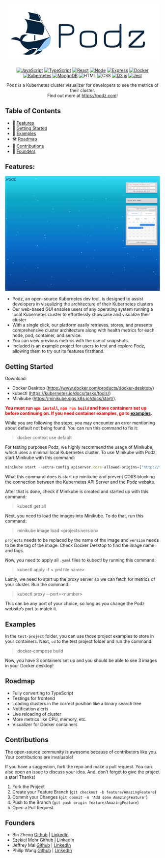 ![Logo](client/assets/smallerPodzLogo.png)

<div align='center'>

[![JavaScript](https://img.shields.io/badge/javascript-yellow?style=for-the-badge&logo=javascript&logoColor=white)](https://www.javascript.com/)
[![TypeScript](https://img.shields.io/badge/TypeScript-blue?style=for-the-badge&logo=typescript&logoColor=white)](https://www.typescriptlang.org/)
[![React](https://img.shields.io/badge/React-343434?style=for-the-badge&logo=react&logoColor=00FFFF)](https://react.dev/)
[![Node](https://img.shields.io/badge/-node-339933?style=for-the-badge&logo=node.js&logoColor=white)](https://nodejs.org/en)
[![Express](https://img.shields.io/badge/-Express-000000?style=for-the-badge&logo=express&logoColor=white)](https://expressjs.com/)
[![Docker](https://img.shields.io/badge/docker-%232496ED?style=for-the-badge&logo=docker&logoColor=white)](https://www.docker.com/)
[![Kubernetes](https://img.shields.io/badge/kubernetes-%23326CE5?style=for-the-badge&logo=kubernetes&logoColor=white)](https://kubernetes.io/)
[![MongoDB](https://img.shields.io/badge/MongoDB-4EA94B?style=for-the-badge&logo=mongodb&logoColor=white)](https://www.mongodb.com/)
![HTML](https://img.shields.io/badge/HTML5-E34F26?style=for-the-badge&logo=html5&logoColor=white)
![CSS](https://img.shields.io/badge/CSS3-1572B6?style=for-the-badge&logo=css3&logoColor=white)
[![D3.js](https://img.shields.io/badge/D3.js-363636?style=for-the-badge&logo=d3.js&logoColor=orange)](https://d3js.org/)
[![Jest](https://img.shields.io/badge/Jest-900C3F?style=for-the-badge&logo=jest&logoColor=white)](https://jestjs.io/)

</div>

<p align="center">
Podz is a Kubernetes cluster visualizer for developers to see the metrics of their cluster.<br/>Find out more at <a href="https://www.podz.com/" target="_blank">https://podz.com</a>!
</p>

## Table of Contents

- 🚀 [Features](#features)
- 📒 [Getting Started](#getting-started)
- 🧰 [Examples](#examples)
- 🛠 [Roadmap](#roadmap)
- 🔗 [Contributions](#contributions)
- 🙆 [Founders](#founders)

## Features:

<div align="center">
  <img alt="Logo" src="./client/assets/demo.gif">
</div>

- Podz, an open-source Kubernetes dev tool, is designed to assist developers in visualizing the architecture of their Kubernetes clusters
- Our web-based GUI enables users of any operating system running a local Kubernetes cluster to effortlessly showcase and visualize their cluster
- With a single click, our platform easily retrieves, stores, and presents comprehensive cluster architecture along with health metrics for each node, pod, container, and service.
- You can view previous metrics with the use of snapshots.
- Included is an example project for users to test and explore Podz, allowing them to try out its features firsthand.

## Getting Started

Download:

- Docker Desktop (https://www.docker.com/products/docker-desktop/)
- kubectl (https://kubernetes.io/docs/tasks/tools/)
- Minikube (https://minikube.sigs.k8s.io/docs/start/).

<strong style="color: red">You must run `npm install`, `npm run build` and have containers set up before continuing on. If you need container examples, go to [examples](#examples).</strong>

While you are following the steps, you may encounter an error mentioning about default not being found. You can run this command to fix it:

> docker context use default

For testing purposes Podz, we highly recommend the usage of Minikube, which uses a minimal local Kubernetes cluster. To use Minikube with Podz, start Minikube with this command:
```js
minikube start --extra-config apiserver.cors-allowed-origins=["http://*”]
```
What this command does is start up minikube and prevent CORS blocking the connection between the Kubernetes API Server and the Podz website.

After that is done, check if Minikube is created and started up with this command:

> kubectl get all

Next, you need to load the images into Minikube. To do that, run this command:

> minikube image load &lt;projects:version&gt;

`projects` needs to be replaced by the name of the image and `version` needs to be the tag of the image. Check Docker Desktop to find the image name and tags.

Now, you need to apply all `.yaml` files to kubectl by running this command:

> kubectl apply -f &lt;.yml file name&gt;

Lastly, we need to start up the proxy server so we can fetch for metrics of your cluster. Run the command:

> kubectl proxy --port=&lt;number&gt;

This can be any port of your choice, so long as you change the Podz website’s port to match it.

## Examples

In the `test-project` folder, you can use those project examples to store in your containers. Next, `cd` to the test project folder and run the command:

> docker-compose build

Now, you have 3 containers set up and you should be able to see 3 images in your Docker desktop!

## Roadmap

- Fully converting to TypeScript
- Testings for frontend
- Loading clusters in the correct position like a binary search tree
- Notification alerts
- Live reloading of cluster
- More metrics like CPU, memory, etc.
- Visualizer for Docker containers

## Contributions

The open-source community is awesome because of contributors like you. Your contributions are invaluable!

If you have a suggestion, fork the repo and make a pull request. You can also open an issue to discuss your idea. And, don't forget to give the project a star! Thanks!

1. Fork the Project
2. Create your Feature Branch (`git checkout -b feature/AmazingFeature`)
3. Commit your Changes (`git commit -m 'Add some AmazingFeature'`)
4. Push to the Branch (`git push origin feature/AmazingFeature`)
5. Open a Pull Request

## Founders

- Bin Zheng [Github](https://github.com/binzheng622) | [LinkedIn](https://www.linkedin.com/in/bin-zheng-b912532a/)
- Ezekiel Mohr [Github](https://github.com/Ezmr7) | [LinkedIn]()
- Jeffrey Mai [Github](https://github.com/jeffrey-mai) | [LinkedIn](https://www.linkedin.com/in/jeffrey-mai-fiv/)
- Philip Wang [Github](https://github.com/pwang10) | [LinkedIn](https://www.linkedin.com/in/philipwang1/)
